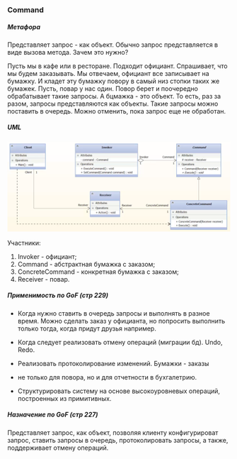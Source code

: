 ### Command

##### Метафора

Представляет запрос - как объект. Обычно запрос 
представляется в виде вызова метода. Зачем это нужно? 

Пусть мы в кафе или в ресторане. Подходит официант. 
Спрашивает, что мы будем заказывать. Мы отвечаем, 
официант все записывает на бумажку. И кладет эту бумажку 
повору в самый низ стопки таких же бумажек. Пусть, 
повар у нас один. Повор берет и поочередно обрабатывает
такие запросы. А бцмажка - это объект. То есть, раз 
за разом, запросы представляются как объекты. 
Такие запросы можно поставить в очередь. Можно отменить,
пока запрос еще не обработан.

##### UML 

![uml](command_uml.png)

Участники:

1. Invoker - официант;
2. Command - абстрактная бумажка с заказом;
3. ConcreteCommand - конкретная бумажка с заказом;
4. Receiver - повар. 

##### Применимость по GoF (стр 229)

- Когда нужно ставить в очередь запросы и выполнять в 
разное время. Можно сделать заказ у официанта, но 
попросить выполнить только тогда, когда придут друзья
например.

- Когда следует реализовать отмену операций (миграции бд).
Undo, Redo.

- Реализовать протоколирование изменений. Бумажки - заказы
- не только для повора, но и для отчетности в бухгалетрию.

- Структурировать систему на основе высокоуровневых
операций, построенных из примитивных. 

##### Назначение по GoF (стр 227)

Представляет запрос, как объект, позволяя клиенту 
конфигурироват запрос, ставить запросы в очередь,
протоколировать запросы, а также, поддерживает отмену
операций.

